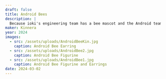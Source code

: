 ```yaml
---
draft: false
title: Android Bees
description: |
  Because ioki's engineering team has a bee mascot and the Android team needed to represent!
maker: Kinnera
year: 2024
images:
  - src: /assets/uploads/AndroidBeeKin.jpg
    caption: Android Bee Earring
  - src: /assets/uploads/AndroidBee2.jpg
    caption: Android Bee Figurine
  - src: /assets/uploads/AndroidBee1.jpg
    caption: Android Bee Figurine and Earrings
date: 2024-03-02
---
```

